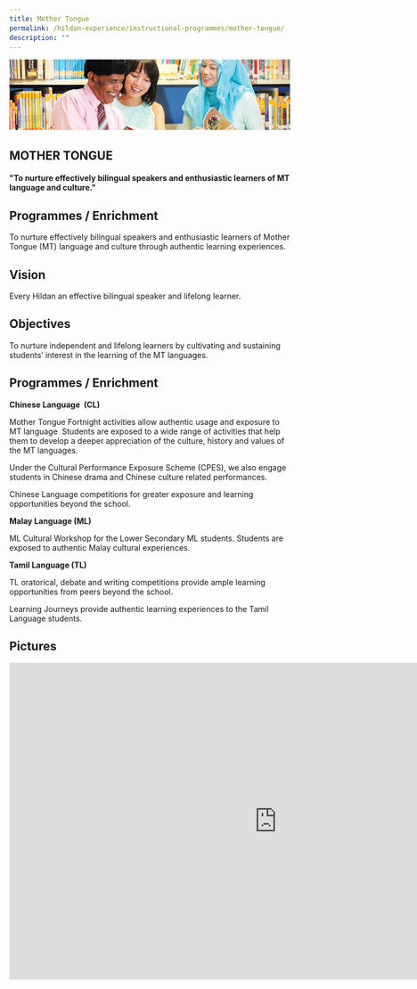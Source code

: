 ```yaml
---
title: Mother Tongue
permalink: /hildan-experience/instructional-programmes/mother-tongue/
description: ""
---
```

![](/images/Instructional%20Programmes/Mother%20Tongue%20Banner.jpg)


MOTHER TONGUE
-------------

#### "To nurture effectively bilingual speakers and enthusiastic learners of MT language and culture."



Programmes / Enrichment&nbsp;
------------------------

To nurture effectively bilingual speakers and enthusiastic learners of Mother Tongue (MT) language and culture through authentic learning experiences.

Vision
------

Every Hildan an effective bilingual speaker and lifelong learner.  
  

Objectives
----------

To nurture independent and lifelong learners by cultivating and sustaining students’ interest in the learning of the MT languages.  
  

Programmes / Enrichment&nbsp;
------------------------

**Chinese Language&nbsp; (CL)**

  

Mother Tongue Fortnight activities allow authentic usage and exposure to MT language&nbsp; Students are exposed to a wide range of activities that help them to develop a deeper appreciation of the culture, history and values of the MT languages.

  

Under the Cultural Performance Exposure Scheme (CPES), we also engage students in Chinese drama and Chinese culture related performances.

  

Chinese Language competitions for greater exposure and learning opportunities beyond the school.

  

**Malay Language (ML)**&nbsp;

ML Cultural Workshop for the Lower Secondary ML students. Students are exposed to authentic Malay cultural experiences.

  

**Tamil Language (TL)**

TL oratorical, debate and writing competitions provide ample learning opportunities from peers beyond the school.

  

Learning Journeys provide authentic learning experiences to the Tamil Language students.


Pictures
--------

<iframe allowfullscreen="true" height="569" width="960" frameborder="0" src="https://docs.google.com/presentation/d/e/2PACX-1vTQc3D9tv1xnmaSPcMFq49sLqRgnDFbawUl_k7PEc5ibC9VfvcNuWD7oY6MKlwebgTiIq1gHFZtP316/embed?start=true&amp;loop=true&amp;delayms=5000"></iframe>